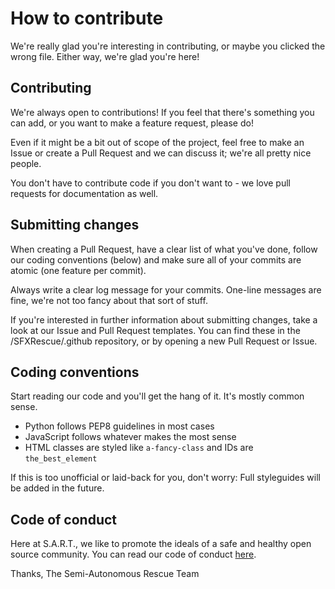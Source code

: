 # How to contribute

We're really glad you're interesting in contributing, or maybe you clicked the wrong file. Either way, we're glad you're here!

## Contributing

We're always open to contributions! If you feel that there's something you can add, or you want to make a feature request, please do!

Even if it might be a bit out of scope of the project, feel free to make an Issue or create a Pull Request and we can discuss it; we're all pretty nice people.

You don't have to contribute code if you don't want to - we love pull requests for documentation as well.

## Submitting changes

When creating a Pull Request, have a clear list of what you've done, follow our coding conventions (below) and make sure all of your commits are atomic (one feature per commit).

Always write a clear log message for your commits. One-line messages are fine, we're not too fancy about that sort of stuff.

If you're interested in further information about submitting changes, take a look at our Issue and Pull Request templates. You can find these in the /SFXRescue/.github repository, or by opening a new Pull Request or Issue.

## Coding conventions

Start reading our code and you'll get the hang of it. It's mostly common sense.
- Python follows PEP8 guidelines in most cases
- JavaScript follows whatever makes the most sense
- HTML classes are styled like `a-fancy-class` and IDs are `the_best_element`

If this is too unofficial or laid-back for you, don't worry: Full styleguides will be added in the future.

## Code of conduct

Here at S.A.R.T., we like to promote the ideals of a safe and healthy open source community. You can read our code of conduct [here](CODE_OF_CONDUCT.md).

Thanks,
The Semi-Autonomous Rescue Team
